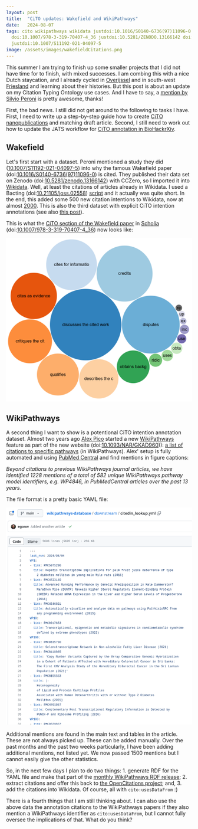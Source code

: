 ```yaml
---
layout: post
title:  "CiTO updates: Wakefield and WikiPathways"
date:   2024-08-07
tags: cito wikipathways wikidata justdoi:10.1016/S0140-6736(97)11096-0 doi:10.21105/JOSS.02558
  doi:10.1007/978-3-319-70407-4_36 justdoi:10.5281/ZENODO.13166142 doi:10.1093/NAR/GKAD960
  justdoi:10.1007/S11192-021-04097-5
image: /assets/images/wakefieldCitations.png
---
```


This summer I am trying to finish up some smaller projects that I did not have time for to finish, with
mixed successes. I am combing this with a nice Dutch staycation, and I already cycled in
[Overijssel](https://en.wikipedia.org/wiki/Overijssel) and in south-west [Friesland](https://en.wikipedia.org/wiki/Friesland)
and learning about their histories.
But this post is about an update on my Citation Typing Ontology use cases. And I have to say,
a [mention by Silvio Peroni](https://www.youtube.com/watch?v=1kD7jkyDr3s) is pretty awesome, thanks!

First, the bad news. I still did not get around to the following to tasks I have. First, I need to write up a
step-by-step guide how to create [CiTO nanopublications](https://chem-bla-ics.linkedchemistry.info/2024/04/02/open-science-retreat-2.html)
and matching draft article. Second, I still need to work out how to update the JATS workflow for
[CiTO annotation in BioHackrXiv](https://chem-bla-ics.linkedchemistry.info/2021/11/15/biohackathon-europe-2021-1-cito.html).

## Wakefield

Let's first start with a dataset. Peroni mentioned a study they did ([10.1007/S11192-021-04097-5](https://doi.org/10.1007/S11192-021-04097-5))
into why the famous Wakefield paper
(doi:[10.1016/S0140-6736(97)11096-0](https://doi.org/10.1016/S0140-6736(97)11096-0)) is cited. They published
their data set on Zenodo (doi:[10.5281/zenodo.13166142](https://doi.org/10.5281/zenodo.13166142)) with CCZero,
so I imported it into [Wikidata](https://wikidata.org/). Well, at least the citations
of articles already in Wikidata. I used a Bacting (doi:[10.21105/joss.02558](https://doi.org/10.21105/joss.02558))
[script](https://gist.github.com/egonw/379c72a49517716712b70bdee0d845ce) and it actually was quite short.
In the end, this added some 500 new citation intentions to Wikidata, now at almost [2000](https://scholia.toolforge.org/cito/).
This is also the third dataset with explicit CiTO intention annotations (see also
[this post](https://chem-bla-ics.linkedchemistry.info/2023/04/02/cito-updates-4-annotations-in-datasets.html)).

This is what the [CiTO section of the Wakefield paper](https://scholia.toolforge.org/work/Q28264479#cito-incoming)
in [Scholia](https://scholia.toolforge.org/) (doi:[10.1007/978-3-319-70407-4_36](https://doi.org/10.1007/978-3-319-70407-4_36))
now looks like:

![](/assets/images/wakefieldCitations.png)

## WikiPathways

A second thing I want to show is a potentional CiTO intention annotation dataset. Almost two years ago
[Alex Pico](https://qoto.org/@xanderpico) started a new [WikiPathways](https://wikipathways.org/)
feature as part of the new website (doi:[10.1093/NAR/GKAD960](https://doi.org/10.1093/NAR/GKAD960))):
[a list of citations to specific pathways](https://github.com/wikipathways/wikipathways-database/commit/97f7df0057d312f0c332a9ff290c11684bf252d5)
(in WikiPathways). Alex' setup is fully automated and using [PubMed Central](https://www.ncbi.nlm.nih.gov/pmc/)
and find mentions in figure captions:

*Beyond citations to previous WikiPathways journal articles, we have identified 1228 mentions of a total of 582
unique WikiPathways pathway model identifiers, e.g. WP4846, in PubMedCentral articles over the past 13 years.*

The file format is a pretty basic YAML file:

![](/assets/images/citedin_yaml.png)

Additional mentions are found in the main text and tables in the article. These are not always picked up.
These can be added manually. Over the past months and the past two weeks particularly, I have been adding
additional mentions, not listed yet. We now passed 1500 mentions but I cannot easily give the other
statistics.

So, in the next few days I plan to do two things: 1. generate RDF for the YAML file and make that part of the
[monthly WikiPathways RDF release](https://data.wikipathways.org/current/rdf/); 2. extract citations and
offer this back to [the OpenCitations project](https://opencitations.net/); and, 3. add the citations
into Wikidata. Of course, all with `cito:usesDataFrom` :)

There is a fourth things that I am still thinking about. I can also use the above data the annotation
citations to the WikiPathways papers if they also mention a WikiPathways identifier as `cito:usesDataFrom`,
but I cannot fully oversee the implications of that. What do you think?
